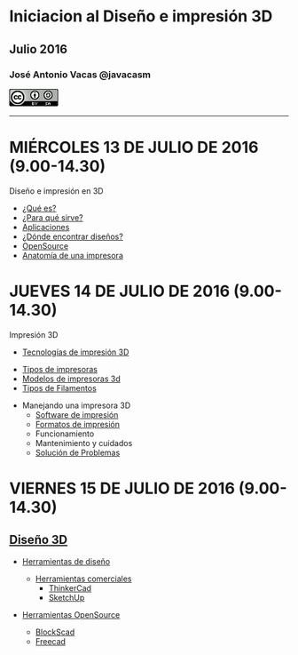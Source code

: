 # Iniciacion al Diseño e impresión 3D

## Julio  2016

### José Antonio Vacas @javacasm

![CCbySA](images/CCbySQ_88x31.png)

* *  *

# MIÉRCOLES 13 DE JULIO DE 2016 (9.00-14.30)

Diseño e impresión en 3D

- [¿Qué es?](./QuEs3D.md)
- [¿Para qué sirve?](./ParaQueSirve3D.md)
- [Aplicaciones](./Aplicaciones.md)
- [¿Dónde encontrar diseños?](./Repositorios.md)
- [OpenSource](./OpenSource.md)
- [Anatomía de una impresora](./impresora3D.md)

# JUEVES 14 DE JULIO DE 2016 (9.00-14.30)

Impresión 3D
- [Tecnologías de impresión 3D](./Teconologias.md)
 * [Tipos de impresoras](./Geometrias.md)
 * [Modelos de impresoras 3d](./Impresoras3D.md)
 * [Tipos de Filamentos](./Filamentos.md)


- Manejando una impresora 3D
  * [Software de impresión](./Software.md)
  * [Formatos de impresión](./Formatos.md)
  * Funcionamiento
  * Mantenimiento y cuidados
  * [Solución de Problemas](./Problemas.md)

# VIERNES 15 DE JULIO DE 2016 (9.00-14.30)

## [Diseño 3D](Disenio3D.md)
- [Herramientas de diseño](./HerramientasDisenio.md)
  * [Herramientas comerciales](./HerramientasComerciales.md)
     * [ThinkerCad](./ThinkerCad.md)
     * [SketchUp](./SketchUp.md)

- [Herramientas OpenSource](./HerramientasOpenSource.md)
  * [BlockScad](./BlockScad.md)
  * [Freecad](./Freecad.md)
